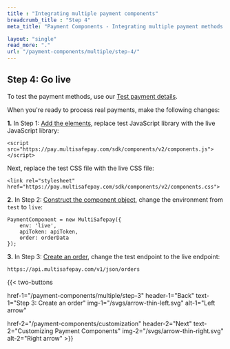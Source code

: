 ```yaml
---
title : "Integrating multiple payment components"
breadcrumb_title : "Step 4"
meta_title: "Payment Components - Integrating multiple payment methods step 4 - MultiSafepay Docs"

layout: "single"
read_more: "."
url: "/payment-components/multiple/step-4/"
--- 
```


## Step 4: Go live
To test the payment methods, use our [Test payment details](/testing/test-payment-details/).

When you're ready to process real payments, make the following changes:

**1.** In Step 1: [Add the elements](/payment-components/multiple/), replace test JavaScript library with the live JavaScript library:
```
<script src="https://pay.multisafepay.com/sdk/components/v2/components.js"></script>
```

Next, replace the test CSS file with the live CSS file:
```
<link rel="stylesheet" href="https://pay.multisafepay.com/sdk/components/v2/components.css">
```

**2.** In Step 2: [Construct the component object](/payment-components/multiple/step-2/#construct-the-component-object), change the environment from `test` to `live`:
```
PaymentComponent = new MultiSafepay({
    env: 'live',
    apiToken: apiToken,
    order: orderData
});
```

**3.** In Step 3: [Create an order](/payment-components/multiple/step-3/), change the test endpoint to the live endpoint:  

`https://api.multisafepay.com/v1/json/orders`

{{< two-buttons

href-1="/payment-components/multiple/step-3" header-1="Back" text-1="Step 3: Create an order" img-1="/svgs/arrow-thin-left.svg" alt-1="Left arrow" 

href-2="/payment-components/customization" header-2="Next" text-2="Customizing Payment Components" img-2="/svgs/arrow-thin-right.svg" alt-2="Right arrow" >}}
